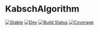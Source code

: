 # KabschAlgorithm

[![Stable](https://img.shields.io/badge/docs-stable-blue.svg)](https://MurrellGroup.github.io/KabschAlgorithm.jl/stable/)
[![Dev](https://img.shields.io/badge/docs-dev-blue.svg)](https://MurrellGroup.github.io/KabschAlgorithm.jl/dev/)
[![Build Status](https://github.com/MurrellGroup/KabschAlgorithm.jl/actions/workflows/CI.yml/badge.svg?branch=main)](https://github.com/MurrellGroup/KabschAlgorithm.jl/actions/workflows/CI.yml?query=branch%3Amain)
[![Coverage](https://codecov.io/gh/MurrellGroup/KabschAlgorithm.jl/branch/main/graph/badge.svg)](https://codecov.io/gh/MurrellGroup/KabschAlgorithm.jl)
